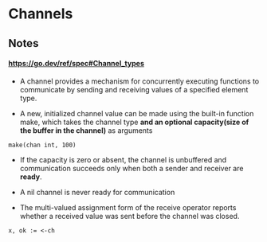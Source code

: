 # Channels

## Notes

#### https://go.dev/ref/spec#Channel_types

- A channel provides a mechanism for concurrently executing
  functions to communicate by sending and receiving
  values of a specified element type.

- A new, initialized channel value can be made using the built-in function make, which takes the channel type **and an optional capacity(size of the buffer in the channel)** as arguments

```
make(chan int, 100)
```

- If the capacity is zero or absent, the channel is unbuffered and communication succeeds only when both a sender and receiver are **ready**.
- A nil channel is never ready for communication<br>

- The multi-valued assignment form of the receive operator reports whether a received value was sent before the channel was closed.

```
x, ok := <-ch

```
